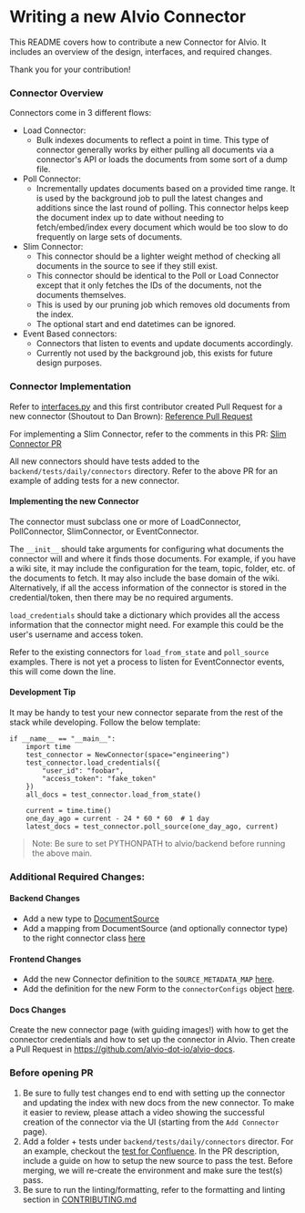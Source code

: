 <!-- ALVIO_METADATA={"link": "https://github.com/alvio-dot-io/alvio/blob/main/backend/alvio/connectors/README.md"} -->

# Writing a new Alvio Connector

This README covers how to contribute a new Connector for Alvio. It includes an overview of the design, interfaces,
and required changes.

Thank you for your contribution!

### Connector Overview

Connectors come in 3 different flows:

- Load Connector:
  - Bulk indexes documents to reflect a point in time. This type of connector generally works by either pulling all
    documents via a connector's API or loads the documents from some sort of a dump file.
- Poll Connector:
  - Incrementally updates documents based on a provided time range. It is used by the background job to pull the latest
    changes and additions since the last round of polling. This connector helps keep the document index up to date
    without needing to fetch/embed/index every document which would be too slow to do frequently on large sets of
    documents.
- Slim Connector:
  - This connector should be a lighter weight method of checking all documents in the source to see if they still exist.
  - This connector should be identical to the Poll or Load Connector except that it only fetches the IDs of the documents, not the documents themselves.
  - This is used by our pruning job which removes old documents from the index.
  - The optional start and end datetimes can be ignored.
- Event Based connectors:
  - Connectors that listen to events and update documents accordingly.
  - Currently not used by the background job, this exists for future design purposes.

### Connector Implementation

Refer to [interfaces.py](https://github.com/alvio-dot-io/alvio/blob/main/backend/alvio/connectors/interfaces.py)
and this first contributor created Pull Request for a new connector (Shoutout to Dan Brown):
[Reference Pull Request](https://github.com/alvio-dot-io/alvio/pull/139)

For implementing a Slim Connector, refer to the comments in this PR:
[Slim Connector PR](https://github.com/alvio-dot-io/alvio/pull/3303/files)

All new connectors should have tests added to the `backend/tests/daily/connectors` directory. Refer to the above PR for an example of adding tests for a new connector.

#### Implementing the new Connector

The connector must subclass one or more of LoadConnector, PollConnector, SlimConnector, or EventConnector.

The `__init__` should take arguments for configuring what documents the connector will and where it finds those
documents. For example, if you have a wiki site, it may include the configuration for the team, topic, folder, etc. of
the documents to fetch. It may also include the base domain of the wiki. Alternatively, if all the access information
of the connector is stored in the credential/token, then there may be no required arguments.

`load_credentials` should take a dictionary which provides all the access information that the connector might need.
For example this could be the user's username and access token.

Refer to the existing connectors for `load_from_state` and `poll_source` examples. There is not yet a process to listen
for EventConnector events, this will come down the line.

#### Development Tip

It may be handy to test your new connector separate from the rest of the stack while developing.
Follow the below template:

```commandline
if __name__ == "__main__":
    import time
    test_connector = NewConnector(space="engineering")
    test_connector.load_credentials({
        "user_id": "foobar",
        "access_token": "fake_token"
    })
    all_docs = test_connector.load_from_state()

    current = time.time()
    one_day_ago = current - 24 * 60 * 60  # 1 day
    latest_docs = test_connector.poll_source(one_day_ago, current)
```

> Note: Be sure to set PYTHONPATH to alvio/backend before running the above main.

### Additional Required Changes:

#### Backend Changes

- Add a new type to
  [DocumentSource](https://github.com/alvio-dot-io/alvio/blob/main/backend/alvio/configs/constants.py)
- Add a mapping from DocumentSource (and optionally connector type) to the right connector class
  [here](https://github.com/alvio-dot-io/alvio/blob/main/backend/alvio/connectors/factory.py#L33)

#### Frontend Changes

- Add the new Connector definition to the `SOURCE_METADATA_MAP` [here](https://github.com/alvio-dot-io/alvio/blob/main/web/src/lib/sources.ts#L59).
- Add the definition for the new Form to the `connectorConfigs` object [here](https://github.com/alvio-dot-io/alvio/blob/main/web/src/lib/connectors/connectors.ts#L79).

#### Docs Changes

Create the new connector page (with guiding images!) with how to get the connector credentials and how to set up the
connector in Alvio. Then create a Pull Request in https://github.com/alvio-dot-io/alvio-docs.

### Before opening PR

1. Be sure to fully test changes end to end with setting up the connector and updating the index with new docs from the
   new connector. To make it easier to review, please attach a video showing the successful creation of the connector via the UI (starting from the `Add Connector` page).
2. Add a folder + tests under `backend/tests/daily/connectors` director. For an example, checkout the [test for Confluence](https://github.com/alvio-dot-io/alvio/blob/main/backend/tests/daily/connectors/confluence/test_confluence_basic.py). In the PR description, include a guide on how to setup the new source to pass the test. Before merging, we will re-create the environment and make sure the test(s) pass.
3. Be sure to run the linting/formatting, refer to the formatting and linting section in
   [CONTRIBUTING.md](https://github.com/alvio-dot-io/alvio/blob/main/CONTRIBUTING.md#formatting-and-linting)
